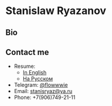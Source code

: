 # Stanislaw Ryazanov

## Bio

## Contact me
- Resume:
  - [In English]()
  - [На Русском]()
- Telegram: [@flowwwie](https://t.me/flowwwie)
- Email: [stanisryaz@ya.ru](mailto:{stanisryaz@ya.ru})
- Phone: +7(906)749-21-11
<!--
**extracheesypizza/extracheesypizza** is a ✨ _special_ ✨ repository because its `README.md` (this file) appears on your GitHub profile.

Here are some ideas to get you started:

- 🔭 I’m currently working on ...
- 🌱 I’m currently learning ...
- 👯 I’m looking to collaborate on ...
- 🤔 I’m looking for help with ...
- 💬 Ask me about ...
- 📫 How to reach me: ...
- 😄 Pronouns: ...
- ⚡ Fun fact: ...
-->
